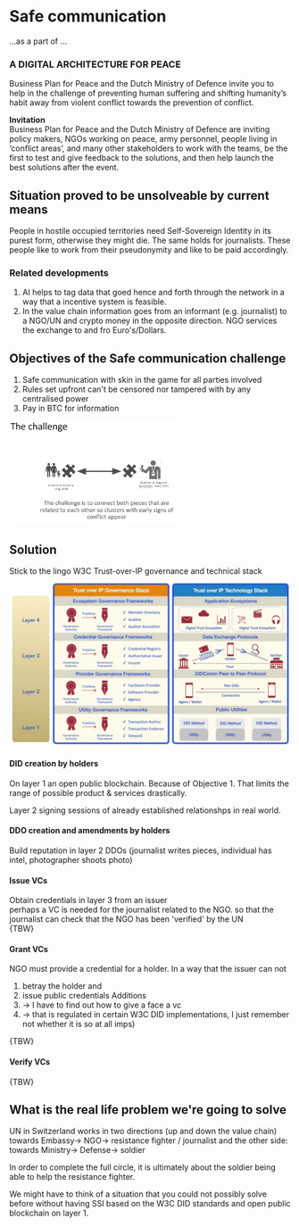 # Safe communication
...as a part of ...
### A DIGITAL ARCHITECTURE FOR PEACE

Business Plan for Peace and the Dutch Ministry of Defence invite you to help in the challenge of preventing human suffering and shifting humanity’s habit away from violent conflict towards the prevention of conflict.

**Invitation**<br/>
Business Plan for Peace and the Dutch Ministry of Defence are inviting policy makers, NGOs working on peace, army personnel, people living in ‘conflict areas’, and many other stakeholders to work with the teams, be the first to test and give feedback to the solutions, and then help launch the best solutions after the event.

## Situation proved to be unsolveable by current means
People in hostile occupied territories need Self-Sovereign Identity in its purest form, otherwise they might die. The same holds for journalists.
These people like to work from their pseudonymity and like to be paid accordingly.

### Related developments
1. AI helps to tag data that goed hence and forth through the network in a way that a incentive system is feasible.
2. In the value chain information goes from an informant (e.g. journalist) to a NGO/UN and crypto money in the opposite direction. NGO services the exchange to and fro Euro's/Dollars.

## Objectives of the Safe communication challenge

1. Safe communication with skin in the game for all parties involved
2. Rules set upfront can't be censored nor tampered with by any centralised power
3. Pay in BTC for information 

<img src="./Images/challenge-broad.jpg" alt="The broader challenge of the conflict prevention track" border="0" width="300"><br/>

## Solution
Stick to the lingo W3C Trust-over-IP governance and technical stack <br/>
<img src="./Images/Trust-over-IP.jpg" alt="Trust-over-IP stack from W3C" border="0" width="600"><br/>

#### DID creation by holders
On layer 1 an open public blockchain. Because of Objective 1. That limits the range of possible product & services drastically.

Layer 2 signing sessions of already established relationshps in real world.

#### DDO creation and amendments by holders
Build reputation in layer 2 DDOs (journalist writes pieces, individual has intel, photographer shoots photo)

#### Issue VCs
Obtain credentials in layer 3 from an issuer<br/>
perhaps a VC is needed for the journalist related to the NGO. so that the journalist can check that the NGO has been 'verified' by the UN<br/>
{TBW}

#### Grant VCs
NGO must provide a credential for a holder. In a way that the issuer can not 
1. betray the holder and 
2. issue public credentials 
Additions
1. -> I have to find out how to give a face a vc 
2. -> that is regulated in certain W3C DID implementations, I just remember not whether it is so at all imps)

{TBW}
#### Verify VCs
{TBW}

## What is the real life problem we're going to solve
UN in Switzerland works in two directions (up and down the value chain) towards Embassy-> NGO-> resistance fighter / journalist and the other side: towards Ministry-> Defense-> soldier

In order to complete the full circle, it is ultimately about the soldier being able to help the resistance fighter.

We might have to think of a situation that you could not possibly solve before without having SSI based on the W3C DID standards and open public blockchain on layer 1.